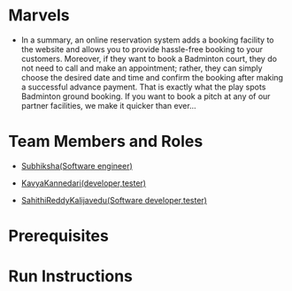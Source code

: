 # Marvels

* In a summary, an online reservation system adds a booking facility to the website and allows you
to provide hassle-free booking to your customers. Moreover, if they want to book a Badminton
court, they do not need to call and make an appointment; rather, they can simply choose the desired
date and time and confirm the booking after making a successful advance payment. That is exactly
what the play spots Badminton ground booking. If you want to book a pitch at any of our partner
facilities, we make it quicker than ever…

# Team Members and Roles

* <a href="https://github.com/SubhikshaRavichandran/CIS641-HW2-SubhikshaRavichandran.git" target="_blank">Subhiksha(Software engineer)</a>

* <a href="https://github.com/kavyakannedari09/CIS641-HW2-KavyaKannedari.git" target="_blank">KavyaKannedari(developer,tester)</a>


* <a href="https://github.com/Sahithi2701/CIS641-HW2-SahithiReddy.git" target="_blank">SahithiReddyKalijavedu(Software developer,tester)</a>



# Prerequisites

# Run Instructions